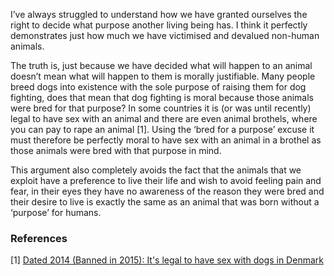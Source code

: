 I’ve always struggled to understand how we have granted ourselves the right to decide what purpose another living being has. I think it perfectly demonstrates just how much we have victimised and devalued non-human animals.

The truth is, just because we have decided what will happen to an animal doesn’t mean what will happen to them is morally justifiable. Many people breed dogs into existence with the sole purpose of raising them for dog fighting, does that mean that dog fighting is moral because those animals were bred for that purpose? In some countries it is (or was until recently) legal to have sex with an animal and there are even animal brothels, where you can pay to rape an animal [1]. Using the ‘bred for a purpose’ excuse it must therefore be perfectly moral to have sex with an animal in a brothel as those animals were bred with that purpose in mind. 

This argument also completely avoids the fact that the animals that we exploit have a preference to live their life and wish to avoid feeling pain and fear, in their eyes they have no awareness of the reason they were bred and their desire to live is exactly the same as an animal that was born without a ‘purpose’ for humans.

### References

[1] [Dated 2014 (Banned in 2015): It's legal to have sex with dogs in Denmark](https://www.vice.com/da/article/av43x8/its-legal-to-have-sex-with-dogs-in-denmark)
